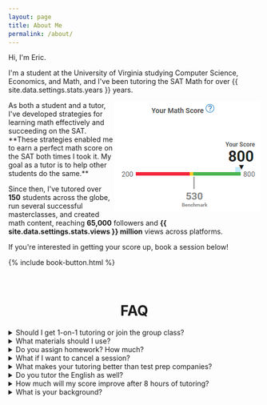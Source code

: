 ```yaml
---
layout: page
title: About Me
permalink: /about/
---
```

Hi, I'm Eric.

I'm a student at the University of Virginia studying Computer Science, Economics, and Math, and I've been tutoring the SAT Math for over {{ site.data.settings.stats.years }} years.

<img src="/images/score.jpg" align="right">
As both a student and a tutor, I've developed strategies for learning math effectively and succeeding on the SAT. **These strategies enabled me to earn a perfect math score on the SAT both times I took it. My goal as a tutor is to help other students do the same.**

Since then, I've tutored over **150** students across the globe, run several successful masterclasses, and created math content, reaching **65,000** followers and **{{ site.data.settings.stats.views }} million** views across platforms.
  
If you're interested in getting your score up, book a session below!

{% include book-button.html %}

<br>

<h1 align="center" class="section__title">FAQ</h1>

<details>
    <summary>Should I get 1-on-1 tutoring or join the group class?</summary>
    <div>
        If you're scoring under a 650, then 1-on-1 sessions. You should always prioritize the <b>easiest</b> problems that you're missing, and the group classes will focus on the SAT math's hardest problems.
        <br><br>
        If you're scoring above a 650, then I'd recommend the group class, with 1-on-1 sessions as a supplement if needed. Think of group classes as teaching you the content of the test and 1-on-1 sessions as "office hours" for the topics and problems that you just can't wrap your head around. Not to mention, group classes cost much less!
    </div>
</details>

<details>
    <summary>What materials should I use?</summary>
    <div>
        <li> Getting a representative score → <a href="https://bluebook.collegeboard.org/students" target="_blank">Bluebook</a></li>
        <li> Learning & reinforcing concepts → My <a href="/classes/#concept-review">concept reviews</a> & <a href="https://www.preppros.io/math-book">PrepPros</a> chapters </li>
        <li> Practice problems → <a href="https://www.preppros.io/math-book">PrepPros Level 4 Qs</a> </li>
    </div>
</details>

<details>
    <summary>Do you assign homework? How much?</summary>
    <div>
        It's ultimately up to the student, but I recommend that students spend around 1-3 hours working on new material and 30-60 minutes <a href="/strategy/#repetition">reviewing past material</a> between sessions. Then, students come to each session with a list of problems to review, topics to learn, and questions to ask.
    </div>
</details>

<details>
    <summary>What if I want to cancel a session?</summary>
    <div>
        Sessions are fully refundable as long as you cancel at least <b>6 hours</b> before the scheduled start time. Otherwise, the full session price is charged. You can see all my cancellation/refund policies <a href="https://drive.google.com/file/d/1gsNy5ngG6lYokAvQl1V4q3d-y1eEUHRO/view?usp=sharing" target="_blank">here</a>.
    </div>
</details>

<details>
    <summary>What makes your tutoring better than test prep companies?</summary>
    <div>
        A simple google search for "princeton review tutor salaries" or "kaplan tutor salaries" shows that they pay their tutors around $20-$40/hr, despite charging $175-$250/hr for their tutoring. You're not paying for the tutor, you're paying for the brand.
        <br><br>
        Furthermore, their exorbitant bundles (up to $10,000!) prioritize quantity over quality. They advertise hundreds of unengaging videos and thousands of problems (which are increasingly AI-generated or outsourced), but students <i>only have so much time</i>. My tutoring is focused on <b>efficiency</b> and <b>outcomes</b>. At any point in our prep, we focus all attention on the topic that yields the highest return in the lowest amount of time.
        <br><br>
        An in-depth look at my strategy for the SAT Math is found <a href="https://learnsatmath.com/strategy/">here</a>.
    </div>
</details>

<details>
    <summary>Do you tutor the English as well?</summary>
    <div>
        Unfortunately, no. :(
    </div>
</details>

<details>
    <summary>How much will my score improve after 8 hours of tutoring?</summary>
    <div>
        At the end of the day, there's no golden ticket where you can pay a certain amount of money for a certain SAT score. Almost every test prep company that advertises score guarantees has caveats in the fineprint. If a student doesn't put in effort, then 8 hours will get them nowhere. If a student is critical of their learning and practices consistently, then I've seen up to 200 point improvement.
    </div>
</details>

<details>
    <summary>What is your background?</summary>
    <div>
        At the University of Virginia, I'm most of the way through a degree in Computer Science and Economics, and I'm pursuing a minor in Mathematics. I currently have a 3.9 GPA.
        <br><br>
        Outside of school, I've worked as a software engineering intern at Wells Fargo, and participated in Susquehanna International Group's Discovery Day program for quantitative trading.
        <br><br>
        I also play violin in UVA's student-run symphony orchestra and love to play poker!
        <br><br>
        Some mathematical courses I've completed include:
        <li>AP Calculus BC (Calc 1 & 2) -- AP Score: 5 -- AB Subscore: 5</li>
        <li>Multivariable Calculus (Calc 3)</li>
        <li>Calculus-based Physics - Mechanics & Electricity/Magnetism</li>
        <li>Linear Algebra</li>
        <li>Discrete Math</li>
        <li>Theory of Computation</li>
        <li>Transition to Higher Math <a href="https://www.amazon.com/Art-Proof-Training-Mathematics-Undergraduate/dp/1441970223">(basically this book)</a></li>
        <li>Probability (college-level)</li>
        <li>Statistics (college-level)</li>
        <li>Data Structures & Algorithms</li>
        <li>Computer Systems (OS, Computer Architecture)</li>
        <li>Machine Learning</li>
        <li>Intermediate Micro & Macroeconomics</li> 
        <li>Econometrics</li>
        <li>Next Semester: Graduate-level Algorithms, Real Analysis, and Math of Derivative Securities</li>
        <br>
        As for the SAT, I scored a 1570 (770 EBRW / 800 Math). 
        <br>
        I took the SAT twice and the PSAT once, earning a perfect math score on all 3 exams.
    </div>
</details>



